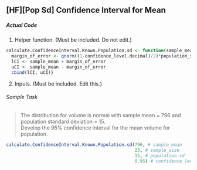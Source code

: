 ## \[HF\]\[Pop Sd\] Confidence Interval for Mean
##### Actual Code
1. Helper function. (Must be included. Do not edit.)
```r
calculate.ConfidenceInterval.Known.Population.sd <- function(sample_mean, sample_size, population_sd, confidence_level.decimal){
  margin_of_error <- qnorm((1-confidence_level.decimal)/2)*population_sd/sqrt(sample_size)
  lCI <- sample_mean + margin_of_error
  uCI <- sample_mean - margin_of_error
  cbind(lCI, uCI)}
```
2. Inputs. (Must be included. Edit this.)
###### Sample Task
>The distribution for volume is normal with sample mean = 796 and population standard deviation = 15.</br>Develop the 95% confidence interval for the mean volume for population.
```r
calculate.ConfidenceInterval.Known.Population.sd(796, # sample_mean
                                                 25, # sample_size
                                                 15, # population_sd
                                                 0.95) # confidence_level.decimal
```
